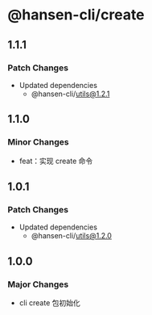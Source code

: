 # @hansen-cli/create

## 1.1.1

### Patch Changes

- Updated dependencies
  - @hansen-cli/utils@1.2.1

## 1.1.0

### Minor Changes

- feat：实现 create 命令

## 1.0.1

### Patch Changes

- Updated dependencies
  - @hansen-cli/utils@1.2.0

## 1.0.0

### Major Changes

- cli create 包初始化
